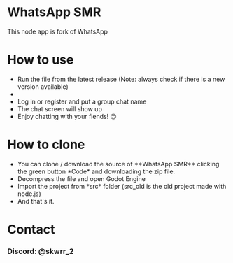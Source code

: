 # WhatsApp SMR
This node app is fork of WhatsApp

# How to use
<ul>
<li><a>Run the file from the latest release (Note: always check if there is a new version available)<li></a>
<li><a>Log in or register and put a group chat name</li></a>
<li><a>The chat screen will show up</li></a>
<li><a>Enjoy chatting with your fiends! 😊</li></a>
</ul>

# How to clone
<ul>
<li>You can clone / download the source of **WhatsApp SMR** clicking the green button *Code* and downloading the zip file.</li>
<li>Decompress the file and open Godot Engine</li>
<li>Import the project from *src* folder (src_old is the old project made with node.js)</li>
<li>And that's it.</li>
</ul>

# Contact
<h3>Discord: @skwrr_2</h3>